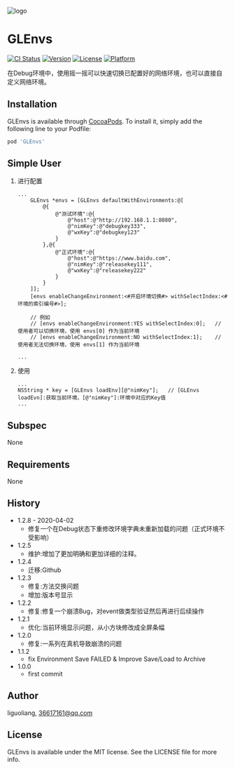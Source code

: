 ![logo](https://github.com/GL9700/gl9700.github.io/blob/master/GLSLogo_800.png?raw=true)
# GLEnvs

[![CI Status](https://img.shields.io/travis/liandyii@msn.com/GLEnvs.svg?style=flat)](https://travis-ci.org/liandyii@msn.com/GLEnvs)
[![Version](https://img.shields.io/cocoapods/v/GLEnvs.svg?style=flat)](https://cocoapods.org/pods/GLEnvs)
[![License](https://img.shields.io/cocoapods/l/GLEnvs.svg?style=flat)](https://cocoapods.org/pods/GLEnvs)
[![Platform](https://img.shields.io/cocoapods/p/GLEnvs.svg?style=flat)](https://cocoapods.org/pods/GLEnvs)

在Debug环境中，使用摇一摇可以快速切换已配置好的网络环境，也可以直接自定义网络环境。

## Installation

GLEnvs is available through [CocoaPods](https://cocoapods.org). To install
it, simply add the following line to your Podfile:

```ruby
pod 'GLEnvs'
```

## Simple User
1. 进行配置
	```objc
	...
		GLEnvs *envs = [GLEnvs defaultWithEnvironments:@[
            @{
                @"测试环境":@{
                    @"host":@"http://192.168.1.1:8080",
                    @"nimKey":@"debugkey333",
                    @"wxKey":@"debugkey123"
                }  
            },@{
                @"正式环境":@{
                    @"host":@"https://www.baidu.com",
                    @"nimKey":@"releasekey111",
                    @"wxKey":@"releasekey222"
                }
            }
		]];
		[envs enableChangeEnvironment:<#开启环境切换#> withSelectIndex:<#环境的索引编号#>];

        // 例如
        // [envs enableChangeEnvironment:YES withSelectIndex:0];   // 使用者可以切换环境，使用 envs[0] 作为当前环境 
        // [envs enableChangeEnvironment:NO withSelectIndex:1];    // 使用者无法切换环境，使用 envs[1] 作为当前环境
		
	...
	```

2. 使用
	```objc
	...
	NSString * key = [GLEnvs loadEnv][@"nimKey"];	// [GLEnvs loadEvn]:获取当前环境，[@"nimKey"]:环境中对应的Key值
	...
	```

## Subspec
None

## Requirements
None

## History
* 1.2.8 - 2020-04-02
    * 修复一个在Debug状态下重修改环境字典未重新加载的问题（正式环境不受影响）
* 1.2.5
    * 维护:增加了更加明确和更加详细的注释。
* 1.2.4
    * 迁移:Github
* 1.2.3
    * 修复:方法交换问题
    * 增加:版本号显示
* 1.2.2
    * 修复:修复一个崩溃Bug，对event做类型验证然后再进行后续操作
* 1.2.1
    * 优化:当前环境显示问题，从小方块修改成全屏条幅
* 1.2.0
    * 修复:一系列在真机导致崩溃的问题
* 1.1.2
    * fix Environment Save FAILED & Improve Save/Load to Archive
* 1.0.0
    * first commit

## Author
liguoliang, 36617161@qq.com

## License

GLEnvs is available under the MIT license. See the LICENSE file for more info.
